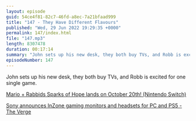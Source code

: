 ```yaml
---
layout: episode
guid: 54ce4f81-82c7-46fd-a8ec-7a21bfaad999
title: "147 - They Have Different Flavours"
published: "Wed, 29 Jun 2022 19:29:35 +0000"
permalink: 147/index.html
file: "147.mp3"
length: 8307478
duration: 00:17:14
summary: "John sets up his new desk, they both buy TVs, and Robb is excited for one single game."
episodeNumber: 147
---
```


John sets up his new desk, they both buy TVs, and Robb is excited for one single game.

[Mario + Rabbids Sparks of Hope lands on October 20th! (Nintendo Switch)](https://www.youtube.com/watch?v=5GI_ZA735a0)

[Sony announces InZone gaming monitors and headsets for PC and PS5 - The Verge](https://www.theverge.com/2022/6/28/23180410/sony-inzone-gaming-monitors-hands-on-specs-price-ps5-pc)
